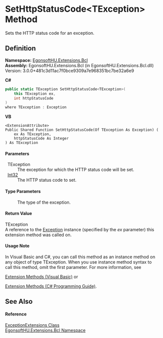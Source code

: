 # SetHttpStatusCode&lt;TException&gt; Method


Sets the HTTP status code for an exception.



## Definition
**Namespace:** <a href="N_EgonsoftHU_Extensions_Bcl.md">EgonsoftHU.Extensions.Bcl</a>  
**Assembly:** EgonsoftHU.Extensions.Bcl (in EgonsoftHU.Extensions.Bcl.dll) Version: 3.0.0+481c3d11ac7f0bce9309a7e968351bc7be32a6e9

**C#**
``` C#
public static TException SetHttpStatusCode<TException>(
	this TException ex,
	int httpStatusCode
)
where TException : Exception

```
**VB**
``` VB
<ExtensionAttribute>
Public Shared Function SetHttpStatusCode(Of TException As Exception) ( 
	ex As TException,
	httpStatusCode As Integer
) As TException
```



#### Parameters
<dl><dt>  TException</dt><dd>The exception for which the HTTP status code will be set.</dd><dt>  <a href="https://learn.microsoft.com/dotnet/api/system.int32" target="_blank" rel="noopener noreferrer">Int32</a></dt><dd>The HTTP status code to set.</dd></dl>

#### Type Parameters
<dl><dt /><dd>The type of the exception.</dd></dl>

#### Return Value
TException  
A reference to the <a href="https://learn.microsoft.com/dotnet/api/system.exception" target="_blank" rel="noopener noreferrer">Exception</a> instance (specified by the *ex* parameter) this extension method was called on.

#### Usage Note
In Visual Basic and C#, you can call this method as an instance method on any object of type TException. When you use instance method syntax to call this method, omit the first parameter. For more information, see <a href="https://docs.microsoft.com/dotnet/visual-basic/programming-guide/language-features/procedures/extension-methods" target="_blank" rel="noopener noreferrer">

Extension Methods (Visual Basic)</a> or <a href="https://docs.microsoft.com/dotnet/csharp/programming-guide/classes-and-structs/extension-methods" target="_blank" rel="noopener noreferrer">

Extension Methods (C# Programming Guide)</a>.

## See Also


#### Reference
<a href="T_EgonsoftHU_Extensions_Bcl_ExceptionExtensions.md">ExceptionExtensions Class</a>  
<a href="N_EgonsoftHU_Extensions_Bcl.md">EgonsoftHU.Extensions.Bcl Namespace</a>  
